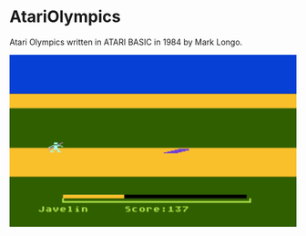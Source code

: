 # AtariOlympics
Atari Olympics written in ATARI BASIC in 1984 by Mark Longo.


![Atari Olympics](AtariOlympics.jpg)
